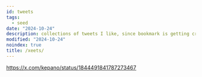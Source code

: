```yaml
---
id: tweets
tags:
  - seed
date: "2024-10-24"
description: collections of tweets I like, since bookmark is getting crowded
modified: "2024-10-24"
noindex: true
title: /xeets/
---
```


https://x.com/kepano/status/1844491841787273467

